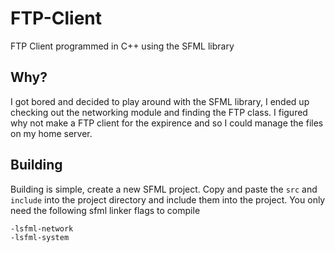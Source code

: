 # FTP-Client
FTP Client programmed in C++ using the SFML library

## Why?
I got bored and decided to play around with the SFML library, I ended up checking out the networking module and finding the FTP class. 
I figured why not make a FTP client for the expirence and so I could manage the files on my home server.

## Building
Building is simple, create a new SFML project. 
Copy and paste the `src` and `include` into the project directory and include them into the project. 
You only need the following sfml linker flags to compile
```
-lsfml-network
-lsfml-system
```

